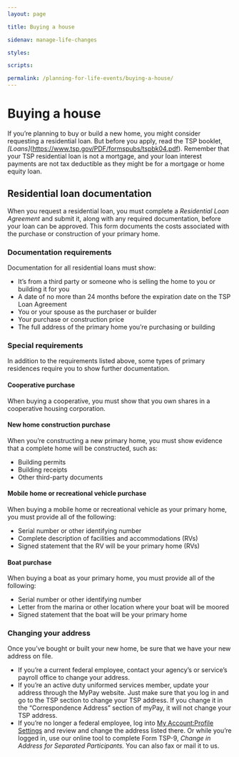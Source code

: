 ```yaml
---
layout: page

title: Buying a house

sidenav: manage-life-changes

styles:

scripts:

permalink: /planning-for-life-events/buying-a-house/
---
```


# Buying a house

If you’re planning to buy or build a new home, you might consider requesting a residential loan. But before you apply, read the TSP booklet, *[Loans]*(https://www.tsp.gov/PDF/formspubs/tspbk04.pdf). Remember that your TSP residential loan is not a mortgage, and your loan interest payments are not tax deductible as they might be for a mortgage or home equity loan.

## Residential loan documentation

When you request a residential loan, you must complete a *Residential Loan Agreement* and submit it, along with any required documentation, before your loan can be approved. This form documents the costs associated with the purchase or construction of your primary home.

### Documentation requirements
Documentation for all residential loans must show:
+ It’s from a third party or someone who is selling the home to you or building it for you
+ A date of no more than 24 months before the expiration date on the TSP Loan Agreement
+ You or your spouse as the purchaser or builder
+ Your purchase or construction price
+ The full address of the primary home you’re purchasing or building

### Special requirements
In addition to the requirements listed above, some types of primary residences require you to show further documentation. 
 
#### Cooperative purchase
When buying a cooperative, you must show that you own shares in a cooperative housing corporation.

#### New home construction purchase
When you’re constructing a new primary home, you must show evidence that a complete home will be constructed, such as:
+ Building permits
+ Building receipts
+ Other third-party documents

#### Mobile home or recreational vehicle purchase
When buying a mobile home or recreational vehicle as your primary home, you must provide all of the following:
+ Serial number or other identifying number
+ Complete description of facilities and accommodations (RVs)
+ Signed statement that the RV will be your primary home (RVs)

#### Boat purchase
When buying a boat as your primary home, you must provide all of the following:
+ Serial number or other identifying number
+ Letter from the marina or other location where your boat will be moored
+ Signed statement that the boat will be your primary home

### Changing your address
Once you’ve bought or built your new home, be sure that we have your new address on file. 
+ If you’re a current federal employee, contact your agency’s or service’s payroll office to change your address. 
+ If you’re an active duty uniformed services member, update your address through the MyPay website. Just make sure that you log in and go to the TSP section to change your TSP address. If you change it in the “Correspondence Address” section of myPay, it will not change your TSP address.
+ If you’re no longer a federal employee, log into [My Account:Profile Settings](https://www.tsp.gov/tsp/login.html) and review and change the address listed there. Or while you’re logged in, use our online tool to complete Form TSP-9, *Change in Address for Separated Participants.* You can also fax or mail it to us.




<!-- CONTENT END -->
